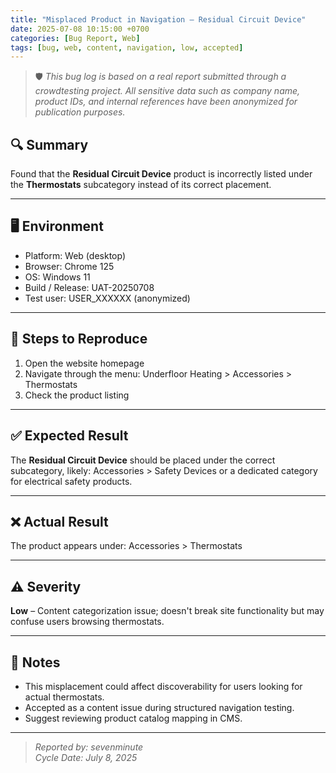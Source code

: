 ```yaml
---
title: "Misplaced Product in Navigation – Residual Circuit Device"
date: 2025-07-08 10:15:00 +0700
categories: [Bug Report, Web]
tags: [bug, web, content, navigation, low, accepted]
---
```


> 🛡️ _This bug log is based on a real report submitted through a crowdtesting project. All sensitive data such as company name, product IDs, and internal references have been anonymized for publication purposes._

## 🔍 Summary
Found that the **Residual Circuit Device** product is incorrectly listed under the **Thermostats** subcategory instead of its correct placement.

---

## 🖥️ Environment
- Platform: Web (desktop)
- Browser: Chrome 125
- OS: Windows 11
- Build / Release: UAT-20250708
- Test user: USER_XXXXXX (anonymized)

---

## 🎯 Steps to Reproduce
1. Open the website homepage
2. Navigate through the menu: Underfloor Heating > Accessories > Thermostats
3. Check the product listing

---

## ✅ Expected Result
The **Residual Circuit Device** should be placed under the correct subcategory, likely: Accessories > Safety Devices
or a dedicated category for electrical safety products.

---

## ❌ Actual Result
The product appears under: Accessories > Thermostats

---

## ⚠️ Severity
**Low** – Content categorization issue; doesn't break site functionality but may confuse users browsing thermostats.

---

## 💬 Notes
- This misplacement could affect discoverability for users looking for actual thermostats.
- Accepted as a content issue during structured navigation testing.
- Suggest reviewing product catalog mapping in CMS.

---

> _Reported by: sevenminute_  
> _Cycle Date: July 8, 2025_
